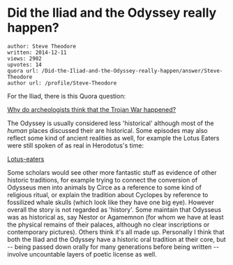# Did the Iliad and the Odyssey really happen?

	author: Steve Theodore
	written: 2014-12-11
	views: 2902
	upvotes: 14
	quora url: /Did-the-Iliad-and-the-Odyssey-really-happen/answer/Steve-Theodore
	author url: /profile/Steve-Theodore


For the Iliad, there is this Quora question:

[Why do archeologists think that the Trojan War happened?](https://www.quora.com/Why-do-archeologists-think-that-the-Trojan-War-happened)

The Odyssey is usually considered less 'historical' although most of the _human_  places discussed their are historical. Some episodes may also reflect some kind of ancient realities as well, for example the Lotus Eaters were still spoken of as real in Herodotus's time:

[Lotus-eaters](http://en.wikipedia.org/wiki/Lotus-eaters)

Some scholars would see other more fantastic stuff as evidence of other historic traditions, for example trying to connect the conversion of Odysseus men into animals by Circe as a reference to some kind of religious ritual, or explain the tradition about Cyclopes by reference to fossilized whale skulls (which look like they have one big eye). However overall the story is not regarded as 'history'. Some maintain that Odysseus was as historical as, say Nestor or Agamemnon (for whom we have at least the physical remains of their palaces, although no clear inscriptions or contemporary pictures). Others think it's all made up. Personally I think that both the Iliad and the Odyssey have a historic oral tradition at their core, but -- being passed down orally for many generations before being written -- involve uncountable layers of poetic license as well.

